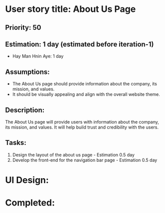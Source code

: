 # User story title: About Us Page

## Priority: 50 

## Estimation: 1 day (estimated before iteration-1)
- Hay Man Hnin Aye: 1 day

## Assumptions:
- The About Us page should provide information about the company, its mission, and values.
- It should be visually appealing and align with the overall website theme.

## Description:
The About Us page will provide users with information about the company, its mission, and values. It will help build trust and credibility with the users.

## Tasks:
1. Design the layout of the about us page - Estimation 0.5 day
2. Develop the front-end for the navigation bar page - Estimation 0.5 day

# UI Design:


# Completed:




